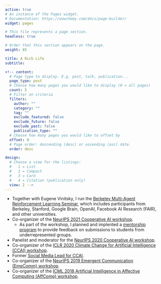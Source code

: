 ```yaml
---
active: true
# An instance of the Pages widget.
# Documentation: https://wowchemy.com/docs/page-builder/
widget: pages

# This file represents a page section.
headless: true

# Order that this section appears on the page.
weight: 85

title: A Rich Life
subtitle:

<!-- content:
  # Page type to display. E.g. post, talk, publication...
  page_type: post
  # Choose how many pages you would like to display (0 = all pages)
  count: 5
  # Filter on criteria
  filters:
    author: ""
    category: ""
    tag: ""
    exclude_featured: false
    exclude_future: false
    exclude_past: false
    publication_type: ""
  # Choose how many pages you would like to offset by
  offset: 0
  # Page order: descending (desc) or ascending (asc) date.
  order: desc

design:
  # Choose a view for the listings:
  #   1 = List
  #   2 = Compact
  #   3 = Card
  #   4 = Citation (publication only)
  view: 2 -->
---
```

* Together with Eugene Vinitsky, I run the [Berkeley Multi-Agent Reinforcement Learning Seminar](https://sites.google.com/corp/view/berkeleymarl/home), which includes participants from Berkeley, Stanford, Google Brain, OpenAI, Facebook AI Research (FAIR), and other universities. 
* Co-organizer of the [NeurIPS 2021 Cooperative AI workshop](https://www.cooperativeai.com/neurips-2021/workshop-information). 
  * As part of the workshop, I planned and implented a [mentorship program](https://www.cooperativeai.com/neurips-2021/workshop-information#h.ssihuuiopnhu) to provide feedback on submissions to students from underrepresented groups.
* Panelist and moderator for the [NeurIPS 2020 Cooperative AI workshop](https://www.cooperativeai.com/neurips-2020/speakers).
* Co-organizer of the [ICLR 2020 Climate Change for Artificial Intelligence (CCAI) workshop](https://www.climatechange.ai/events/iclr2020.html).
* Former [Social Media Lead for CCAI](https://www.climatechange.ai/about#people).
* Co-organizer of the [NeurIPS 2019 Emergent Communication (EmeComm) workshop](https://sites.google.com/corp/view/emecom2019/home).
* Co-organizer of the [ICML 2018 Artificial Intelligence in Affective Computing (AffComp) workshop](https://icml.cc/Conferences/2018/Schedule?showEvent=3304).